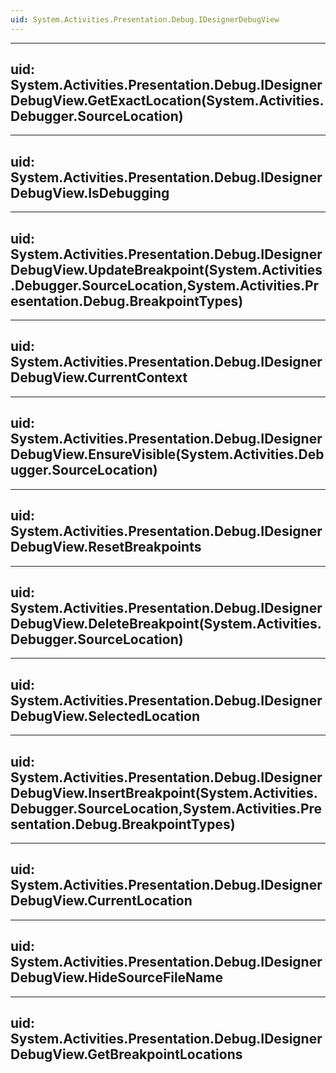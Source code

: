 ```yaml
---
uid: System.Activities.Presentation.Debug.IDesignerDebugView
---
```


---
uid: System.Activities.Presentation.Debug.IDesignerDebugView.GetExactLocation(System.Activities.Debugger.SourceLocation)
---

---
uid: System.Activities.Presentation.Debug.IDesignerDebugView.IsDebugging
---

---
uid: System.Activities.Presentation.Debug.IDesignerDebugView.UpdateBreakpoint(System.Activities.Debugger.SourceLocation,System.Activities.Presentation.Debug.BreakpointTypes)
---

---
uid: System.Activities.Presentation.Debug.IDesignerDebugView.CurrentContext
---

---
uid: System.Activities.Presentation.Debug.IDesignerDebugView.EnsureVisible(System.Activities.Debugger.SourceLocation)
---

---
uid: System.Activities.Presentation.Debug.IDesignerDebugView.ResetBreakpoints
---

---
uid: System.Activities.Presentation.Debug.IDesignerDebugView.DeleteBreakpoint(System.Activities.Debugger.SourceLocation)
---

---
uid: System.Activities.Presentation.Debug.IDesignerDebugView.SelectedLocation
---

---
uid: System.Activities.Presentation.Debug.IDesignerDebugView.InsertBreakpoint(System.Activities.Debugger.SourceLocation,System.Activities.Presentation.Debug.BreakpointTypes)
---

---
uid: System.Activities.Presentation.Debug.IDesignerDebugView.CurrentLocation
---

---
uid: System.Activities.Presentation.Debug.IDesignerDebugView.HideSourceFileName
---

---
uid: System.Activities.Presentation.Debug.IDesignerDebugView.GetBreakpointLocations
---
